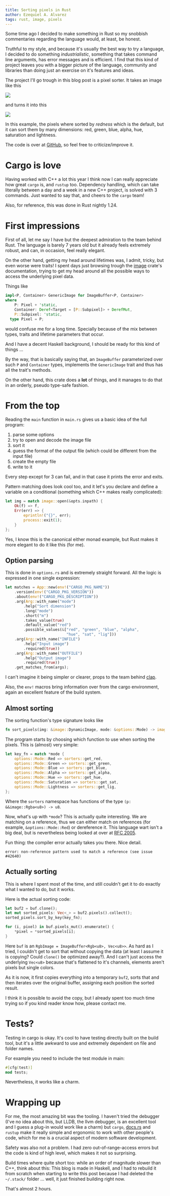 ```yaml
---
title: Sorting pixels in Rust
author: Ezequiel A. Alvarez
tags: rust, image, pixels
---
```


Some time ago I decided to make something in Rust so
my snobbish commentaries regarding the language
would, at least, be honest.

Truthful to my style, and because it's usually the best way
to try a language, I decided to do something _industrialistic_,
something that takes command line arguments, has error
messages and is efficient. I find that this kind of project
leaves you with a bigger picture of the language, community and libraries
than doing just an exercise on it's features and ideas.

The project I'll go trough in this blog post is a pixel sorter.
It takes an image like this

<img class="img-responsive" src="/files/pepsi.png">

and turns it into this

<img class="img-responsive" src="/files/pepsi_sorted_red.png">

In this example, the pixels where sorted by _redness_ which is the default,
but it can sort them by many dimensions: red, green, blue, alpha, hue, saturation and lightness.

The code is over at [GitHub](https://github.com/alvare/imgsort), so feel free
to criticize/improve it.

# Cargo is love

Having worked with C++ a lot this year I think now I can really appreciate
how great `cargo` is, and `rustup` too. Dependency handling, which can take literally
between a day and a week in a new C++ project, is solved with 3 commands.
Just wanted to say that, and cheers to the `cargo` team!

Also, for reference, this was done in Rust nightly 1.24.

# First impressions

First of all, let me say I have but the deepest admiration to
the team behind Rust. The language is barely
7 years old but it already feels extremely robust, and can,
in occasion, feel really elegant.

On the other hand, getting my head around lifetimes was, I admit,
tricky, but even worse were traits!
I spent days just browsing trough the [image](https://docs.rs/image/0.18.0/image/) crate's
documentation, trying to get my head around all the possible ways to access the underlying pixel data.

Things like

```rust
impl<P, Container> GenericImage for ImageBuffer<P, Container>
where
    P: Pixel + 'static,
    Container: Deref<Target = [P::Subpixel]> + DerefMut,
    P::Subpixel: 'static,
  type Pixel = P;
```

would confuse me for a long time. Specially because of the mix between
types, traits and lifetime parameters that occur.

And I have a decent Haskell background, I should be ready for this kind of things ...

By the way, that is basically saying that, an `ImageBuffer` parameterized
over such `P` and `Container` types, implements the `GenericImage` trait and thus
has all the trait's methods.

On the other hand, this crate does a **lot** of things, and it manages to do that in an orderly,
pseudo type-safe fashion.

# From the top

Reading the `main` function in `main.rs` gives us a basic idea of the full program:

1. parse some options
2. try to open and decode the image file
3. sort it
4. guess the format of the output file (which could be different from the input file)
5. create the empty file
6. write to it

Every step except for 3 can fail, and in that case it prints the error and exits.

Pattern matching does look cool too, and it let's you declare and define
a variable on a conditional (something which C++ makes really complicated):

```rust
let img = match image::open(&opts.inpath) {
    Ok(f) => f,
    Err(err) => {
        eprintln!("{}", err);
        process::exit(1);
    }
};
```

Yes, I know this is the canonical either monad example, but Rust makes it
more elegant to do it like this (for me).

## Option parsing

This is done in `options.rs` and is extremely straight forward. All the logic is expressed
in one single expression:

```rust
let matches = App::new(env!("CARGO_PKG_NAME"))
    .version(env!("CARGO_PKG_VERSION"))
    .about(env!("CARGO_PKG_DESCRIPTION"))
    .arg(Arg::with_name("mode")
        .help("Sort dimension")
        .long("mode")
        .short("m")
        .takes_value(true)
        .default_value("red")
        .possible_values(&["red", "green", "blue", "alpha",
                           "hue", "sat", "lig"]))
    .arg(Arg::with_name("INFILE")
        .help("Input image")
        .required(true))
    .arg(Arg::with_name("OUTFILE")
        .help("Output image")
        .required(true))
    .get_matches_from(args);
```

I can't imagine it being simpler or clearer,
props to the team behind [clap](http://crates.io/crates/clap).

Also, the `env!` macros bring information over from the cargo environment,
again an excellent feature of the build system.

## Almost sorting

The sorting function's type signature looks like

```rust
fn sort_pixels(img: &image::DynamicImage, mode: &options::Mode) -> image::RgbaImage
```

The program starts by choosing which function to use when sorting the pixels.
This is (almost) very simple:

```rust
let key_fn = match *mode {
    options::Mode::Red => sorters::get_red,
    options::Mode::Green => sorters::get_green,
    options::Mode::Blue => sorters::get_blue,
    options::Mode::Alpha => sorters::get_alpha,
    options::Mode::Hue => sorters::get_hue,
    options::Mode::Saturation => sorters::get_sat,
    options::Mode::Lightness => sorters::get_lig,
};
```

Where the `sorters` namespace has functions of the type `(p: &&image::Rgba<u8>) -> u8`.

Now, what's up with `*mode`? This is actually quite interesting. We are matching
on a reference, thus we can either match on references (for example, `&options::Mode::Red`)
or dereference it. This language wart isn't a big deal,
but is nevertheless being looked at over at
[RFC 2005](https://github.com/rust-lang/rfcs/blob/master/text/2005-match-ergonomics.md).

Fun thing: the compiler error actually takes you there. Nice detail.

```
error: non-reference pattern used to match a reference (see issue #42640)
```

## Actually sorting

This is where I spent most of the time, and still couldn't get it to do
exactly what I wanted to do, but it works.

Here is the actual sorting code:

```rust
let buf2 = buf.clone();
let mut sorted_pixels: Vec<_> = buf2.pixels().collect();
sorted_pixels.sort_by_key(key_fn);

for (i, pixel) in buf.pixels_mut().enumerate() {
    *pixel = *sorted_pixels[i];
}
```

Here `buf` is an `RgbImage = ImageBuffer<Rgb<u8>, Vec<u8>>`.
As hard as I tried, I couldn't get to sort that without copying the data
(at least I assume it is copying? Could `clone()` be optimized away?). And I can't
just access the underlying `Vec<u8>` because that's flattened to it's channels,
elements aren't pixels but single colors.

As it is now, it first copies everything into a temporary `buf2`, sorts that
and then iterates over the original buffer, assigning each position the sorted
result.

I think it is possible to avoid the copy, but I already spent too much time trying so
if you kind reader know how, please contact me.

# Tests?

Testing in cargo is okay. It's cool to have testing directly built on the build tool,
but it's a little awkward to use and extremely dependent on file and folder names.

For example you need to include the test module in main:

```rust
#[cfg(test)]
mod tests;
```

Nevertheless, it works like a charm.

# Wrapping up

For me, the most amazing bit was the tooling. I haven't tried the debugger
(I've no idea about this, but LLDB, the llvm debugger,
is an excellent tool and I guess a plug-in would work like a charm)
but `cargo`, [docs.rs](https://docs.rs/) and `rustup` make it really simple and ergonomic to
work with other people's code, which for me is a crucial aspect of modern software development.

Safety was also not a problem. I had zero out-of-range-access errors
but the code is kind of high level, which makes it not so surprising.

Build times where quite short too: while an order of magnitude slower than C++,
think about this: This blog is made in Haskell, and I had to rebuild it from scratch
when starting to write this post because I had deleted the `~/.stack/` folder ... well,
it just finished building right now.

That's almost 2 hours.
